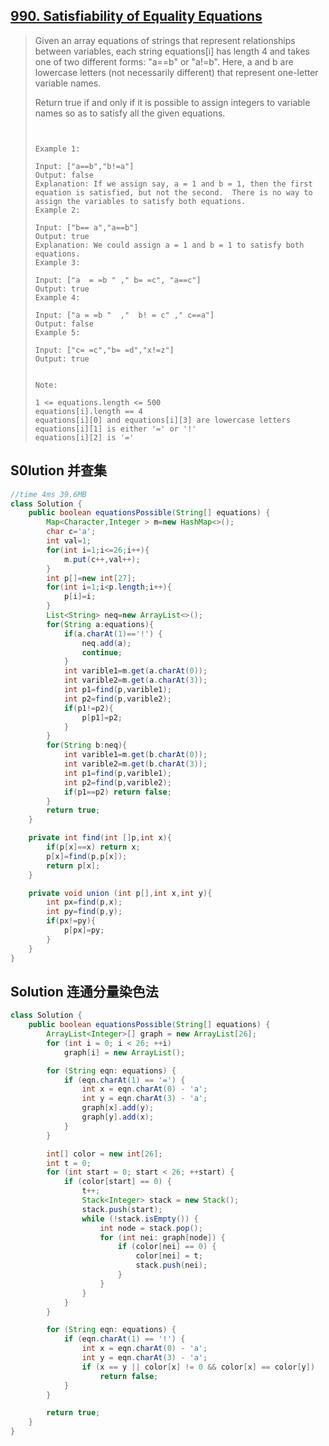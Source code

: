 ## 	[990. Satisfiability of Equality Equations](https://leetcode-cn.com/problems/satisfiability-of-equality-equations/)

> Given an array equations of strings that represent relationships between variables, each string equations[i] has length 4 and takes one of two different forms: "a==b" or "a!=b".  Here, a and b are lowercase letters (not necessarily different) that represent one-letter variable names.
>
> Return true if and only if it is possible to assign integers to variable names so as to satisfy all the given equations.
>
> ```
> 
> 
> Example 1:
> 
> Input: ["a==b","b!=a"]
> Output: false
> Explanation: If we assign say, a = 1 and b = 1, then the first equation is satisfied, but not the second.  There is no way to assign the variables to satisfy both equations.
> Example 2:
> 
> Input: ["b== a","a==b"]
> Output: true
> Explanation: We could assign a = 1 and b = 1 to satisfy both equations.
> Example 3:
> 
> Input: ["a  = =b " ," b= =c", "a==c"]
> Output: true
> Example 4:
> 
> Input: ["a = =b "  ,"  b! = c" ," c==a"]
> Output: false
> Example 5:
> 
> Input: ["c= =c","b= =d","x!=z"]
> Output: true
> 
> 
> Note:
> 
> 1 <= equations.length <= 500
> equations[i].length == 4
> equations[i][0] and equations[i][3] are lowercase letters
> equations[i][1] is either '=' or '!'
> equations[i][2] is '='
> ```
>
> 
>

## S0lution 并查集

```java
//time 4ms 39.6MB
class Solution {
    public boolean equationsPossible(String[] equations) {
        Map<Character,Integer > m=new HashMap<>();
        char c='a';
        int val=1;
        for(int i=1;i<=26;i++){
            m.put(c++,val++);
        }
        int p[]=new int[27];
        for(int i=1;i<p.length;i++){
            p[i]=i;
        }
        List<String> neq=new ArrayList<>();
        for(String a:equations){
            if(a.charAt(1)=='!') {
                neq.add(a);
                continue;
            }
            int varible1=m.get(a.charAt(0));
            int varible2=m.get(a.charAt(3));
            int p1=find(p,varible1);
            int p2=find(p,varible2);
            if(p1!=p2){
                p[p1]=p2;
            }
        }
        for(String b:neq){
            int varible1=m.get(b.charAt(0));
            int varible2=m.get(b.charAt(3));
            int p1=find(p,varible1);
            int p2=find(p,varible2);
            if(p1==p2) return false;
        }
        return true;
    }

    private int find(int []p,int x){
        if(p[x]==x) return x;
        p[x]=find(p,p[x]);
        return p[x];
    }

    private void union (int p[],int x,int y){
        int px=find(p,x);
        int py=find(p,y);
        if(px!=py){
            p[px]=py;
        }
    }
}
```

## Solution 连通分量染色法

```java
class Solution {
    public boolean equationsPossible(String[] equations) {
        ArrayList<Integer>[] graph = new ArrayList[26];
        for (int i = 0; i < 26; ++i)
            graph[i] = new ArrayList();

        for (String eqn: equations) {
            if (eqn.charAt(1) == '=') {
                int x = eqn.charAt(0) - 'a';
                int y = eqn.charAt(3) - 'a';
                graph[x].add(y);
                graph[y].add(x);
            }
        }

        int[] color = new int[26];
        int t = 0;
        for (int start = 0; start < 26; ++start) {
            if (color[start] == 0) {
                t++;
                Stack<Integer> stack = new Stack();
                stack.push(start);
                while (!stack.isEmpty()) {
                    int node = stack.pop();
                    for (int nei: graph[node]) {
                        if (color[nei] == 0) {
                            color[nei] = t;
                            stack.push(nei);
                        }
                    }
                }
            }
        }

        for (String eqn: equations) {
            if (eqn.charAt(1) == '!') {
                int x = eqn.charAt(0) - 'a';
                int y = eqn.charAt(3) - 'a';
                if (x == y || color[x] != 0 && color[x] == color[y])
                    return false;
            }
        }

        return true;
    }
}

```

